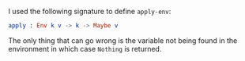 I used the following signature to define `apply-env`:

```elm
apply : Env k v -> k -> Maybe v
```

The only thing that can go wrong is the variable not being found in the
environment in which case `Nothing` is returned.
